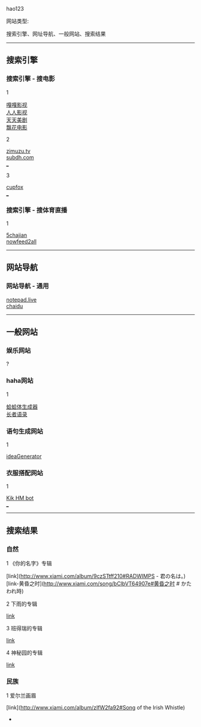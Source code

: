 hao123

网站类型:

搜索引擎、网址导航、一般网站、搜索结果

<hr>

## 搜索引擎

### 搜索引擎 - 搜电影

1

[嘎嘎影视](https://www.gagays.com)<br />
[人人影视](http://#)<br />
[天天美剧](http://cn163.net/)<br />
[飘花电影](http://www.piaohua.com/)

2

[zimuzu.tv](http://www.zimuzu.tv/) <br />
[subdh.com](http://subhd.com/) <br />
[_](https://www.v2ex.com/t/334502)<br />

3

[cupfox](https://www.cupfox.com)<br />
[_](https://www.v2ex.com/t/336040)<br />

### 搜索引擎 - 搜体育直播

1

[5chajian](http://www.5chajian.com/)<br />
[nowfeed2all](http://www.nowfeed2all.eu/type/basketball.html)


<hr>

## 网站导航

### 网站导航 - 通用

[notepad.live](http://notepad.live/changsjpage2)<br />
[chaidu](https://www.chaidu.com/)

<hr>

## 一般网站

### 娱乐网站

?

### haha网站

1

[蛤蛤体生成器](http://dkwingsmt.github.io/haha/)<br />
[长者语录](https://wiki.esu.moe/长者语录)<br />

### 语句生成网站

1

[ideaGenerator](http://matrix67.com/ideagen/)

### 衣服搭配网站

1

[Kik HM bot](http://matrix.sspai.com/p/dce81fc0#HM)<br />
[_](https://www.v2ex.com/t/336031)

<hr>

## 搜索结果

### 自然

1 《你的名字》专辑

[link](http://www.xiami.com/album/9czSTtff210#RADWIMPS - 君の名は。)<br />
[link-黄昏之时](http://www.xiami.com/song/bClbVT64907e#黄昏之时 #  かたわれ時)

2 下雨的专辑

[link](http://rainymood.com/)

3 班得瑞的专辑

[link](http://www.xiami.com/artist/23546)

4 神秘园的专辑

[link](http://www.xiami.com/artist/23619)

### 民族

1 爱尔兰画眉

[link](http://www.xiami.com/album/zIfW2fa92#Song of the Irish Whistle)


-
